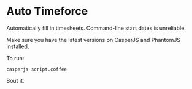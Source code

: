 # Auto Timeforce

Automatically fill in timesheets. Command-line start dates is unreliable.

Make sure you have the latest versions on CasperJS and PhantomJS installed.

To run:

`casperjs script.coffee`

Bout it.